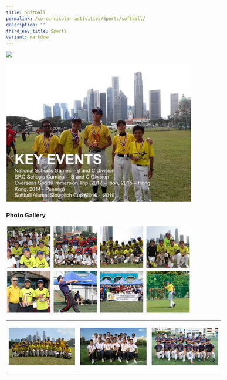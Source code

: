 ```yaml
---
title: Softball
permalink: /co-curricular-activities/Sports/softball/
description: ""
third_nav_title: Sports
variant: markdown
---
```

![](/images/sb1.png)

![](/images/sb4.png)

### Photo Gallery

![](/images/sb.png)

<table style="undefined;table-layout: fixed; width: 585px">
<colgroup>
<col style="width: 195px">
<col style="width: 195px">
<col style="width: 195px">
</colgroup>
<tbody>
  <tr>
    <td><img src="/images/sb5.jpeg"></td>
    <td><img src="/images/sb6.jpeg"></td>
    <td><img src="/images/sb7.jpeg"></td>
  </tr>
</tbody>
</table>